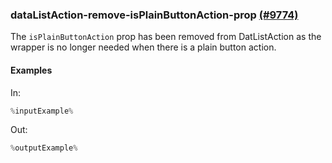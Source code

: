 ### dataListAction-remove-isPlainButtonAction-prop [(#9774)](https://github.com/patternfly/patternfly-react/pull/9774)

The `isPlainButtonAction` prop has been removed from DatListAction as the wrapper is no longer needed when there is a plain button action.

#### Examples

In:

```jsx
%inputExample%
```

Out:

```jsx
%outputExample%
```
